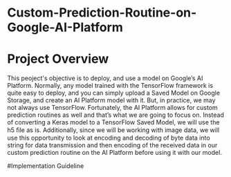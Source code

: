 # Custom-Prediction-Routine-on-Google-AI-Platform
# Project Overview
This peoject's objective is to deploy, and use a model on Google’s AI Platform. Normally, any model trained with the TensorFlow framework is quite easy to deploy, and you can simply upload a Saved Model on Google Storage, and create an AI Platform model with it. But, in practice, we may not always use TensorFlow. Fortunately, the AI Platform allows for custom prediction routines as well and that’s what we are going to focus on. Instead of converting a Keras model to a TensorFlow Saved Model, we will use the h5 ﬁle as is. Additionally, since we will be working with image data, we will use this opportunity to look at encoding and decoding of byte data into string for data transmission and then encoding of the received data in our custom prediction routine on the AI Platform before using it with our model.  

#Implementation Guideline

